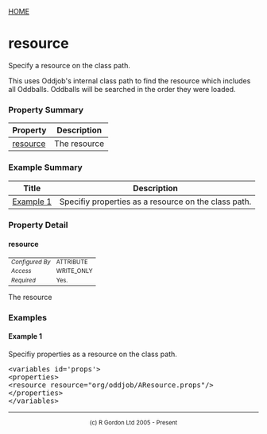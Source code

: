 [HOME](../../../README.md)
# resource

Specify a resource on the class path.


This uses
Oddjob's internal class path to find the resource which includes all
Oddballs. Oddballs will be searched in the order they were loaded.

### Property Summary

| Property | Description |
| -------- | ----------- |
| [resource](#propertyresource) | The resource | 


### Example Summary

| Title | Description |
| ----- | ----------- |
| [Example 1](#example1) | Specifiy properties as a resource on the class path. |


### Property Detail
#### resource <a name="propertyresource"></a>

<table style='font-size:smaller'>
      <tr><td><i>Configured By</i></td><td>ATTRIBUTE</td></tr>
      <tr><td><i>Access</i></td><td>WRITE_ONLY</td></tr>
      <tr><td><i>Required</i></td><td>Yes.</td></tr>
</table>

The resource


### Examples
#### Example 1 <a name="example1"></a>

Specifiy properties as a resource on the class path.

<pre>
&lt;variables id='props'&gt;
&lt;properties&gt;
&lt;resource resource="org/oddjob/AResource.props"/&gt;
&lt;/properties&gt;
&lt;/variables&gt;
</pre>


-----------------------

<div style='font-size: smaller; text-align: center;'>(c) R Gordon Ltd 2005 - Present</div>
